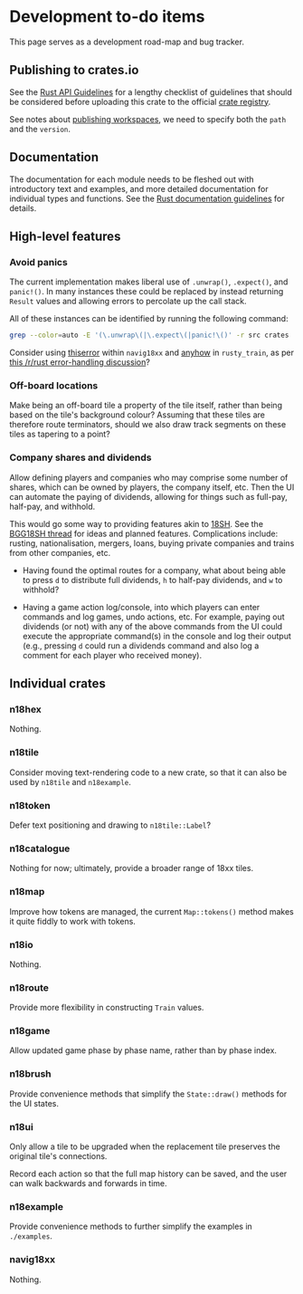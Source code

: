 # Development to-do items

This page serves as a development road-map and bug tracker.

## Publishing to crates.io

See the [Rust API Guidelines](https://rust-lang.github.io/api-guidelines/)
for a lengthy checklist of guidelines that should be considered before
uploading this crate to the official [crate registry](https://crates.io/).

See notes about
[publishing workspaces](https://doc.rust-lang.org/cargo/reference/specifying-dependencies.html#specifying-path-dependencies),
we need to specify both the ``path`` and the ``version``.

## Documentation

The documentation for each module needs to be fleshed out with
introductory text and examples, and more detailed documentation for
individual types and functions.
See the [Rust documentation guidelines](https://rust-lang.github.io/api-guidelines/documentation.html) for details.

## High-level features

### Avoid panics

The current implementation makes liberal use of ``.unwrap()``,
``.expect()``, and ``panic!()``. In many instances these could be replaced
by instead returning ``Result`` values and allowing errors to percolate up
the call stack.

All of these instances can be identified by running the following command:

```sh
grep --color=auto -E '(\.unwrap\(|\.expect\(|panic!\()' -r src crates
```

Consider using [thiserror](https://docs.rs/thiserror/*/thiserror/) within `navig18xx` and [anyhow](https://docs.rs/anyhow/*/anyhow/) in `rusty_train`, as per [this /r/rust error-handling discussion](https://redd.it/ej67aa)?

### Off-board locations

Make being an off-board tile a property of the tile itself, rather than being based on the tile's background colour?
Assuming that these tiles are therefore route terminators, should we also draw track segments on these tiles as tapering to a point?

### Company shares and dividends

Allow defining players and companies who may comprise some number of
shares, which can be owned by players, the company itself, etc.
Then the UI can automate the paying of dividends, allowing for things such
as full-pay, half-pay, and withhold.

This would go some way to providing features akin to
[18SH](https://github.com/msaari/18sh).
See the [BGG18SH thread](https://boardgamegeek.com/thread/2225619/18sh-command-line-replacement-spreadsheets) for ideas and planned features.
Complications include: rusting, nationalisation, mergers, loans, buying private companies and trains from other companies, etc.

+ Having found the optimal routes for a company, what about being able to press `d` to distribute full dividends, `h` to half-pay dividends, and `w` to withhold?

+ Having a game action log/console, into which players can enter commands and log games, undo actions, etc.
  For example, paying out dividends (or not) with any of the above commands from the UI could execute the appropriate command(s) in the console and log their output (e.g., pressing `d` could run a dividends command and also log a comment for each player who received money).

## Individual crates

### n18hex

Nothing.

### n18tile

Consider moving text-rendering code to a new crate, so that it can also be used by `n18tile` and `n18example`.

### n18token

Defer text positioning and drawing to `n18tile::Label`?

### n18catalogue

Nothing for now; ultimately, provide a broader range of 18xx tiles.

### n18map

Improve how tokens are managed, the current `Map::tokens()` method makes it quite fiddly to work with tokens.

### n18io

Nothing.

### n18route

Provide more flexibility in constructing `Train` values.

### n18game

Allow updated game phase by phase name, rather than by phase index.

### n18brush

Provide convenience methods that simplify the `State::draw()` methods for the UI states.

### n18ui

Only allow a tile to be upgraded when the replacement tile preserves the original tile's connections.

Record each action so that the full map history can be saved, and the user can walk backwards and forwards in time.

### n18example

Provide convenience methods to further simplify the examples in `./examples`.

### navig18xx

Nothing.
